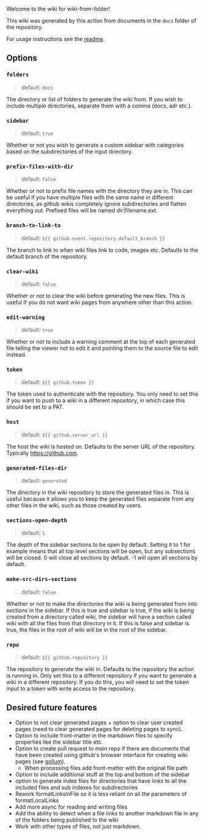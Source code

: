 Welcome to the wiki for wiki-from-folder!

This wiki was generated by this action from documents in the `docs` folder of the repository.

For usage instructions see the [readme](../README.md).

## Options
### `folders`
> default: `docs`

The directory or list of folders to generate the wiki from. If you wish to include multiple directories, separate them with a comma (docs, adr etc.).

### `sidebar`
> default: `true`

Whether or not you wish to generate a custom sidebar with categories based on the subdirectories of the input directory.

### `prefix-files-with-dir`
> default: `false`

Whether or not to prefix file names with the directory they are in. This can be useful if you have multiple files with the same name in different directories, as github wikis completely ignore subdirectories and flatten everything out. Prefixed files will be named dir|filename.ext.

### `branch-to-link-to`
> default: `${{ github.event.repository.default_branch }}`

The branch to link to when wiki files link to code, images etc. Defaults to the default branch of the repository.

### `clear-wiki`
> default: `false`

Whether or not to clear the wiki before generating the new files. This is useful if you do not want wiki pages from anywhere other than this action.

### `edit-warning`
> default: `true`

Whether or not to include a warning comment at the top of each generated file telling the viewer not to edit it and pointing them to the source file to edit instead.

### `token`
> default: `${{ github.token }}`

The token used to authenticate with the repository. You only need to set this if you want to push to a wiki in a different repository, in which case this should be set to a PAT.

### `host`
> default: `${{ github.server_url }}`

The host the wiki is hosted on. Defaults to the server URL of the repository. Typically https://github.com.

### `generated-files-dir`
> default: `generated`

The directory in the wiki repository to store the generated files in. This is useful because it allows you to keep the generated files separate from any other files in the wiki, such as those created by users.

### `sections-open-depth`
> default: `1`

The depth of the sidebar sections to be open by default. Setting it to 1 for example means that all top level sections will be open, but any subsections will be closed. 0 will close all sections by default. -1 will open all sections by default.

### `make-src-dirs-sections`
> default: `false`

Whether or not to make the directories the wiki is being generated from into sections in the sidebar. If this is true and sidebar is true, if the wiki is being created from a directory called wiki, the sidebar will have a section called wiki with all the files from that directory in it. If this is false and sidebar is true, the files in the root of wiki will be in the root of the sidebar.

### `repo`
> default: `${{ github.repository }}`

The repository to generate the wiki in. Defaults to the repository the action is running in. Only set this to a different repository if you want to generate a wiki in a different repository. If you do this, you will need to set the token input to a token with write access to the repository.


## Desired future features
- Option to not clear generated pages + option to clear user created pages (need to clear generated pages for deleting pages to sync).
- Option to include front-matter in the markdown files to specify properties like the sidebar title etc.
- Option to create pull request to main repo if there are documents that have been created using github's browser interface for creating wiki pages (see [gollum](https://docs.github.com/en/actions/using-workflows/events-that-trigger-workflows#gollum)).
	- When processing files add front-matter with the original file path
- Option to include additional stuff at the top and bottom of the sidebar
- option to generate index files for directories that have links to all the included files and sub indexes for subdirectories
- Rework formatLinksInFile so it is less reliant on all the parameters of formatLocalLinks
- Add more async for reading and writing files
- Add the ability to detect when a file links to another markdown file in any of the folders being published to the wiki
- Work with other types of files, not just markdown.